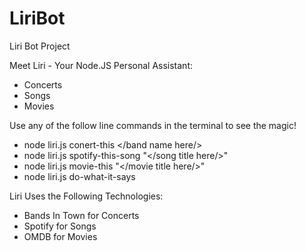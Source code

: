 # LiriBot
Liri Bot Project

Meet Liri - Your Node.JS Personal Assistant:

- Concerts
- Songs
- Movies

Use any of the follow line commands in the terminal to see the magic!

- node liri.js conert-this </band name here/>
- node liri.js spotify-this-song "</song title here/>"
- node liri.js movie-this "</movie title here/>"
- node liri.js do-what-it-says

Liri Uses the Following Technologies:

- Bands In Town for Concerts
- Spotify for Songs
- OMDB for Movies

